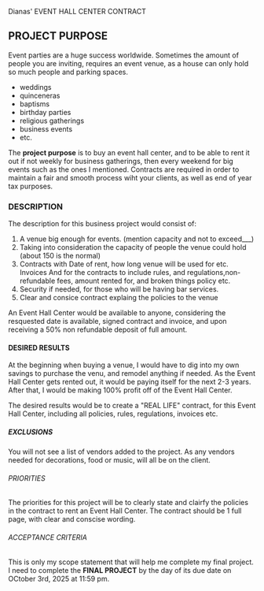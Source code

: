 Dianas' EVENT HALL CENTER CONTRACT

## **PROJECT PURPOSE**

Event parties are a huge success worldwide. Sometimes the amount of people you are inviting, requires an event venue, as a house can only hold so much people and parking spaces. 

- weddings
- quinceneras
- baptisms
- birthday parties
- religious gatherings
- business events
- etc.

The **project purpose** is to buy an event hall center, and to be able to rent it out if not weekly for business gatherings, then every weekend for big events such as the ones I mentioned. Contracts are required in order to maintain a fair and smooth process wiht your clients, as well as end of year tax purposes.

### **DESCRIPTION**

The description for this business project would consist of:

1. A venue big enough for events. (mention capacity and not to exceed___)
2. Taking into consideration the capacity of people the venue could hold (about 150 is the normal)
3. Contracts with Date of rent, how long venue will be used for etc. Invoices And for the contracts to include rules, and regulations,non-refundable fees, amount rented for, and broken things policy etc. 
4. Security if needed, for those who will be having bar services.
5. Clear and consice contract explaing the policies to the venue


An Event Hall Center would be available to anyone, considering the resquested date is available, signed contract and invoice, and upon receiving a 50% non refundable deposit of full amount. 

#### DESIRED RESULTS

At the beginning when buying a venue, I would have to dig into my own savings to purchase the venu, and remodel anything if needed. As the Event Hall Center gets rented out, it would be paying itself for the next 2-3 years. After that, I would be making 100% profit off of the Event Hall Center. 

The desired results would be to create a "REAL LIFE" contract, for this Event Hall Center, including all policies, rules, regulations, invoices etc. 

##### EXCLUSIONS

You will not see a list of vendors added to the project. As any vendors needed for decorations, food or music, will all be on the client. 

###### PRIORITIES

The priorities for this project will be to clearly state and clairfy the policies in the contract to rent an Event Hall Center.
The contract should be 1 full page, with clear and conscise wording.

###### ACCEPTANCE CRITERIA

This is only my scope statement that will help me complete my final project. I need to complete the **FINAL PROJECT** by the day of its due date on OCtober 3rd, 2025 at 11:59 pm. 



